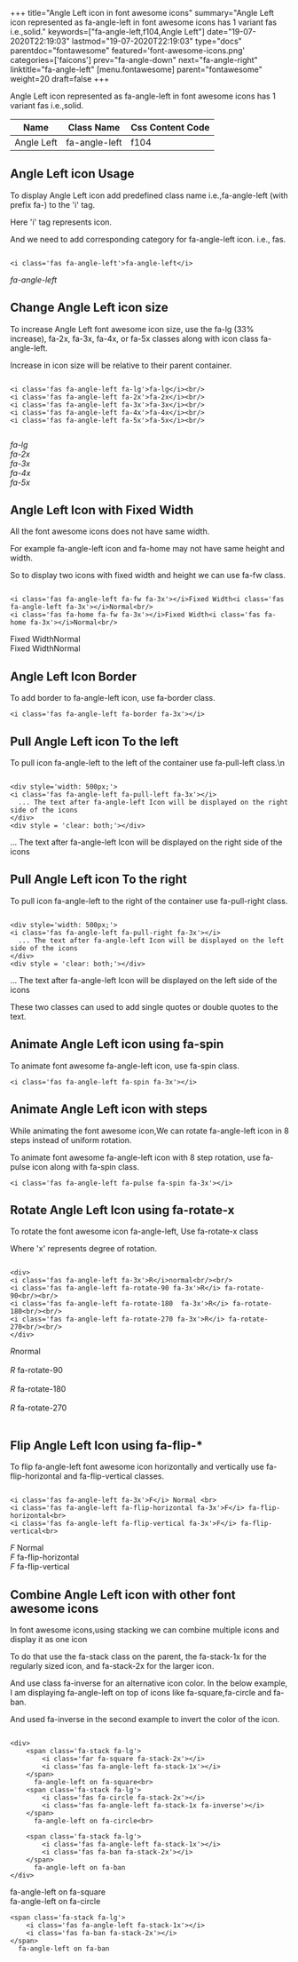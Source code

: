 +++
title="Angle Left icon in font awesome icons"
summary="Angle Left icon represented as fa-angle-left in font awesome icons has 1 variant fas i.e.,solid."
keywords=["fa-angle-left,f104,Angle Left"]
date="19-07-2020T22:19:03"
lastmod="19-07-2020T22:19:03"
type="docs"
parentdoc="fontawesome"
featured='font-awesome-icons.png'
categories=['faicons']
prev="fa-angle-down"
next="fa-angle-right"
linktitle="fa-angle-left"
[menu.fontawesome]
parent="fontawesome"
weight=20
draft=false
+++


Angle Left icon represented as fa-angle-left in font awesome icons has 1 variant fas i.e.,solid.

<div class='table-responsive'><table class='table'><thead><tr><th>Name</th><th>Class Name</th><th>Css Content Code</th></tr></thead><tbody><tr><td>Angle Left</td><td>fa-angle-left</td><td>f104</td></tr></tbody></table></div>



## Angle Left icon Usage

To display Angle Left icon add predefined class name i.e.,fa-angle-left (with prefix fa-) to the 'i' tag.

Here 'i' tag represents icon.

And we need to add corresponding category for fa-angle-left icon. i.e., fas.


```

<i class='fas fa-angle-left'>fa-angle-left</i>
```

<i class='fas fa-angle-left'>fa-angle-left</i>




## Change Angle Left icon size
To increase Angle Left font awesome icon size, use the fa-lg (33% increase), fa-2x, fa-3x, fa-4x, or fa-5x classes along with icon class fa-angle-left.

Increase in icon size will be relative to their parent container. 

```

<i class='fas fa-angle-left fa-lg'>fa-lg</i><br/>
<i class='fas fa-angle-left fa-2x'>fa-2x</i><br/>
<i class='fas fa-angle-left fa-3x'>fa-3x</i><br/>
<i class='fas fa-angle-left fa-4x'>fa-4x</i><br/>
<i class='fas fa-angle-left fa-5x'>fa-5x</i><br/>
            
```

<i class='fas fa-angle-left fa-lg'>fa-lg</i><br/>
<i class='fas fa-angle-left fa-2x'>fa-2x</i><br/>
<i class='fas fa-angle-left fa-3x'>fa-3x</i><br/>
<i class='fas fa-angle-left fa-4x'>fa-4x</i><br/>
<i class='fas fa-angle-left fa-5x'>fa-5x</i><br/>
            



## Angle Left Icon with Fixed Width 

All the font awesome icons does not have same width.

For example fa-angle-left icon and fa-home may not have same height and width.

So to display two icons with fixed width and height we can use fa-fw class.


```

<i class='fas fa-angle-left fa-fw fa-3x'></i>Fixed Width<i class='fas fa-angle-left fa-3x'></i>Normal<br/>
<i class='fas fa-home fa-fw fa-3x'></i>Fixed Width<i class='fas fa-home fa-3x'></i>Normal<br/>
```

<i class='fas fa-angle-left fa-fw fa-3x'></i>Fixed Width<i class='fas fa-angle-left fa-3x'></i>Normal<br/>
<i class='fas fa-home fa-fw fa-3x'></i>Fixed Width<i class='fas fa-home fa-3x'></i>Normal<br/>



## Angle Left Icon Border 

To add border to fa-angle-left icon, use fa-border class.


```
<i class='fas fa-angle-left fa-border fa-3x'></i>

```
<i class='fas fa-angle-left fa-border fa-3x'></i>





## Pull Angle Left icon To the left

To pull icon fa-angle-left to the left of the container use fa-pull-left class.\n

```

<div style='width: 500px;'>
<i class='fas fa-angle-left fa-pull-left fa-3x'></i>
  ... The text after fa-angle-left Icon will be displayed on the right side of the icons
</div>
<div style = 'clear: both;'></div>
```

<div style='width: 500px;'>
<i class='fas fa-angle-left fa-pull-left fa-3x'></i>
  ... The text after fa-angle-left Icon will be displayed on the right side of the icons
</div>
<div style = 'clear: both;'></div>




## Pull Angle Left icon To the right
To pull icon fa-angle-left to the right of the container use fa-pull-right class.

```

<div style='width: 500px;'>
<i class='fas fa-angle-left fa-pull-right fa-3x'></i>
  ... The text after fa-angle-left Icon will be displayed on the left side of the icons
</div>
<div style = 'clear: both;'></div>
```

<div style='width: 500px;'>
<i class='fas fa-angle-left fa-pull-right fa-3x'></i>
  ... The text after fa-angle-left Icon will be displayed on the left side of the icons
</div>
<div style = 'clear: both;'></div>

These two classes can used to add single quotes or double quotes to the text.


## Animate Angle Left icon using fa-spin
To animate font awesome fa-angle-left icon, use fa-spin class.

```
<i class='fas fa-angle-left fa-spin fa-3x'></i>
```
<i class='fas fa-angle-left fa-spin fa-3x'></i>




## Animate Angle Left icon with steps
While animating the font awesome icon,We can rotate fa-angle-left icon in 8 steps instead of uniform rotation.

To animate font awesome fa-angle-left icon with 8 step rotation, use fa-pulse icon along with fa-spin class.


```
<i class='fas fa-angle-left fa-pulse fa-spin fa-3x'></i>

```
<i class='fas fa-angle-left fa-pulse fa-spin fa-3x'></i>





## Rotate Angle Left Icon using fa-rotate-x
To rotate the font awesome icon fa-angle-left, Use fa-rotate-x class

Where 'x' represents degree of rotation.


```

<div>
<i class='fas fa-angle-left fa-3x'>R</i>normal<br/><br/>
<i class='fas fa-angle-left fa-rotate-90 fa-3x'>R</i> fa-rotate-90<br/><br/> 
<i class='fas fa-angle-left fa-rotate-180  fa-3x'>R</i> fa-rotate-180<br/><br/> 
<i class='fas fa-angle-left fa-rotate-270 fa-3x'>R</i> fa-rotate-270<br/><br/>
</div>
```

<div>
<i class='fas fa-angle-left fa-3x'>R</i>normal<br/><br/>
<i class='fas fa-angle-left fa-rotate-90 fa-3x'>R</i> fa-rotate-90<br/><br/> 
<i class='fas fa-angle-left fa-rotate-180  fa-3x'>R</i> fa-rotate-180<br/><br/> 
<i class='fas fa-angle-left fa-rotate-270 fa-3x'>R</i> fa-rotate-270<br/><br/>
</div>




## Flip Angle Left Icon using fa-flip-*
To flip fa-angle-left font awesome icon horizontally and vertically use fa-flip-horizontal and fa-flip-vertical classes. 

```

<i class='fas fa-angle-left fa-3x'>F</i> Normal <br>
<i class='fas fa-angle-left fa-flip-horizontal fa-3x'>F</i> fa-flip-horizontal<br>
<i class='fas fa-angle-left fa-flip-vertical fa-3x'>F</i> fa-flip-vertical<br>
```

<i class='fas fa-angle-left fa-3x'>F</i> Normal <br>
<i class='fas fa-angle-left fa-flip-horizontal fa-3x'>F</i> fa-flip-horizontal<br>
<i class='fas fa-angle-left fa-flip-vertical fa-3x'>F</i> fa-flip-vertical<br>




## Combine Angle Left icon with other font awesome icons
In font awesome icons,using stacking we can combine multiple icons and display it as one icon 

To do that use the fa-stack class on the parent, the fa-stack-1x for the regularly sized icon, and fa-stack-2x for the larger icon.

And use class fa-inverse for an alternative icon color. 
In the below example, I am displaying fa-angle-left on top of icons like fa-square,fa-circle and fa-ban.

And used fa-inverse in the second example to invert the color of the icon.

```

<div>
    <span class='fa-stack fa-lg'>
        <i class='far fa-square fa-stack-2x'></i>
        <i class='fas fa-angle-left fa-stack-1x'></i>
    </span>
      fa-angle-left on fa-square<br>
    <span class='fa-stack fa-lg'>
        <i class='fas fa-circle fa-stack-2x'></i>
        <i class='fas fa-angle-left fa-stack-1x fa-inverse'></i>
    </span>
      fa-angle-left on fa-circle<br>

    <span class='fa-stack fa-lg'>
        <i class='fas fa-angle-left fa-stack-1x'></i>
        <i class='fas fa-ban fa-stack-2x'></i>
    </span>
      fa-angle-left on fa-ban
</div>
```

<div>
    <span class='fa-stack fa-lg'>
        <i class='far fa-square fa-stack-2x'></i>
        <i class='fas fa-angle-left fa-stack-1x'></i>
    </span>
      fa-angle-left on fa-square<br>
    <span class='fa-stack fa-lg'>
        <i class='fas fa-circle fa-stack-2x'></i>
        <i class='fas fa-angle-left fa-stack-1x fa-inverse'></i>
    </span>
      fa-angle-left on fa-circle<br>

    <span class='fa-stack fa-lg'>
        <i class='fas fa-angle-left fa-stack-1x'></i>
        <i class='fas fa-ban fa-stack-2x'></i>
    </span>
      fa-angle-left on fa-ban
</div>






